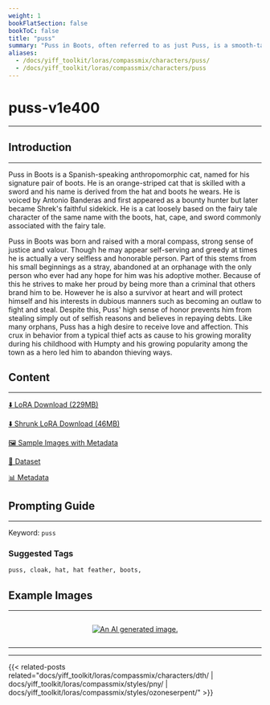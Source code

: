 ```yaml
---
weight: 1
bookFlatSection: false
bookToC: false
title: "puss"
summary: "Puss in Boots, often referred to as just Puss, is a smooth-talking, swashbuckling ginger-striped cat with a Spanish accent, skilled with a sword, and known for his charming personality and his ability to distract enemies with his \"cute eyes\"."
aliases:
  - /docs/yiff_toolkit/loras/compassmix/characters/puss/
  - /docs/yiff_toolkit/loras/compassmix/characters/puss
---
```


<!--markdownlint-disable MD025 MD033 -->

# puss-v1e400

---

## Introduction

---

Puss in Boots is a Spanish-speaking anthropomorphic cat, named for his signature pair of boots. He is an orange-striped cat that is skilled with a sword and his name is derived from the hat and boots he wears. He is voiced by Antonio Banderas and first appeared as a bounty hunter but later became Shrek's faithful sidekick. He is a cat loosely based on the fairy tale character of the same name with the boots, hat, cape, and sword commonly associated with the fairy tale.

Puss in Boots was born and raised with a moral compass, strong sense of justice and valour. Though he may appear self-serving and greedy at times he is actually a very selfless and honorable person. Part of this stems from his small beginnings as a stray, abandoned at an orphanage with the only person who ever had any hope for him was his adoptive mother. Because of this he strives to make her proud by being more than a criminal that others brand him to be. However he is also a survivor at heart and will protect himself and his interests in dubious manners such as becoming an outlaw to fight and steal. Despite this, Puss' high sense of honor prevents him from stealing simply out of selfish reasons and believes in repaying debts. Like many orphans, Puss has a high desire to receive love and affection. This crux in behavior from a typical thief acts as cause to his growing morality during his childhood with Humpty and his growing popularity among the town as a hero led him to abandon thieving ways.

## Content

---

[⬇️ LoRA Download (229MB)](https://huggingface.co/k4d3/yiff_toolkit/resolve/main/compass_loras/puss-v1e400/puss-v1e400.safetensors?download=true)

[⬇️ Shrunk LoRA Download (46MB)](https://huggingface.co/k4d3/yiff_toolkit/resolve/main/compass_loras/puss-v1e400/puss-v1e400_frockpt1_th-3.55.safetensors?download=true)

[🖼️ Sample Images with Metadata](https://huggingface.co/k4d3/yiff_toolkit/tree/main/static/puss-compass)

[📐 Dataset](https://huggingface.co/datasets/k4d3/furry/tree/main/puss)

[📊 Metadata](https://huggingface.co/k4d3/yiff_toolkit/raw/main/compass_loras/puss-v1e400/puss-v1e400.json)

## Prompting Guide

---

Keyword: `puss`

### Suggested Tags

```md
puss, cloak, hat, hat feather, boots,
```

## Example Images

---
<!-- ⚠️ TODO: Small versions! -->

<div style="display: flex; justify-content: center;">

[![An AI generated image.](https://huggingface.co/k4d3/yiff_toolkit/resolve/main/compass_loras/puss-v1e400/puss_000400_01_20240709175442_1.png?download=true)](https://huggingface.co/k4d3/yiff_toolkit/resolve/main/compass_loras/puss-v1e400/puss_000400_01_20240709175442_1.png?download=true)

</div>

---

---

{{< related-posts related="docs/yiff_toolkit/loras/compassmix/characters/dth/ | docs/yiff_toolkit/loras/compassmix/styles/pny/ | docs/yiff_toolkit/loras/compassmix/styles/ozoneserpent/" >}}
